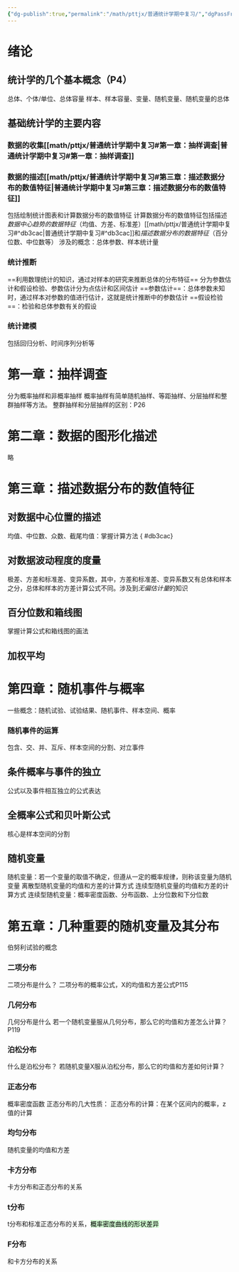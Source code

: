 ```yaml
---
{"dg-publish":true,"permalink":"/math/pttjx/普通统计学期中复习/","dgPassFrontmatter":true}
---
```



# 绪论
## 统计学的几个基本概念（P4）
总体、个体/单位、总体容量
样本、样本容量、变量、随机变量、随机变量的总体
## 基础统计学的主要内容
### 数据的收集[[math/pttjx/普通统计学期中复习#第一章：抽样调查\|普通统计学期中复习#第一章：抽样调查]]
### 数据的描述[[math/pttjx/普通统计学期中复习#第三章：描述数据分布的数值特征\|普通统计学期中复习#第三章：描述数据分布的数值特征]]
包括绘制统计图表和计算数据分布的数值特征
计算数据分布的数值特征包括描述*数据中心趋势的数据特征*（均值、方差、标准差）[[math/pttjx/普通统计学期中复习#^db3cac\|普通统计学期中复习#^db3cac]]和*描述数据分布的数据特征*（百分位数、中位数等）
涉及的概念：总体参数、样本统计量
### 统计推断
==利用数理统计的知识，通过对样本的研究来推断总体的分布特征==
分为参数估计和假设检验、参数估计分为点估计和区间估计
==参数估计==：总体参数未知时，通过样本对参数的值进行估计，这就是统计推断中的参数估计
==假设检验==：检验和总体参数有关的假设
### 统计建模
包括回归分析、时间序列分析等
# 第一章：抽样调查
分为概率抽样和非概率抽样
概率抽样有简单随机抽样、等距抽样、分层抽样和整群抽样等方法。
整群抽样和分层抽样的区别：P26
# 第二章：数据的图形化描述
略
# 第三章：描述数据分布的数值特征
## 对数据中心位置的描述

均值、中位数、众数、截尾均值：掌握计算方法
{ #db3cac}

## 对数据波动程度的度量
极差、方差和标准差、变异系数，其中，方差和标准差、变异系数又有总体和样本之分，总体和样本的方差计算公式不同。涉及到*无偏估计量*的知识
## 百分位数和箱线图
掌握计算公式和箱线图的画法
## 加权平均
# 第四章：随机事件与概率
一些概念：随机试验、试验结果、随机事件、样本空间、概率
### 随机事件的运算
包含、交、并、互斥、样本空间的分割、对立事件
## 条件概率与事件的独立
公式以及事件相互独立的公式表达
## 全概率公式和贝叶斯公式
核心是样本空间的分割
## 随机变量
随机变量：若一个变量的取值不确定，但遵从一定的概率规律，则称该变量为随机变量
离散型随机变量的均值和方差的计算方式
连续型随机变量的均值和方差的计算方式
连续型随机变量：概率密度函数、分布函数、上分位数和下分位数
# 第五章：几种重要的随机变量及其分布
伯努利试验的概念
### 二项分布
二项分布是什么？
二项分布的概率公式，X的均值和方差公式P115
### 几何分布
几何分布是什么
若一个随机变量服从几何分布，那么它的均值和方差怎么计算？P119
### 泊松分布
什么是泊松分布？
若随机变量X服从泊松分布，那么它的均值和方差如何计算？
### 正态分布
概率密度函数
正态分布的几大性质：
正态分布的计算：在某个区间内的概率，z值的计算
### 均匀分布
随机变量的均值和方差
### 卡方分布
卡方分布和正态分布的关系
### t分布
t分布和标准正态分布的关系，<mark style="background: #BBFABBA6;">概率密度曲线的形状差异</mark>
### F分布
和卡方分布的关系

